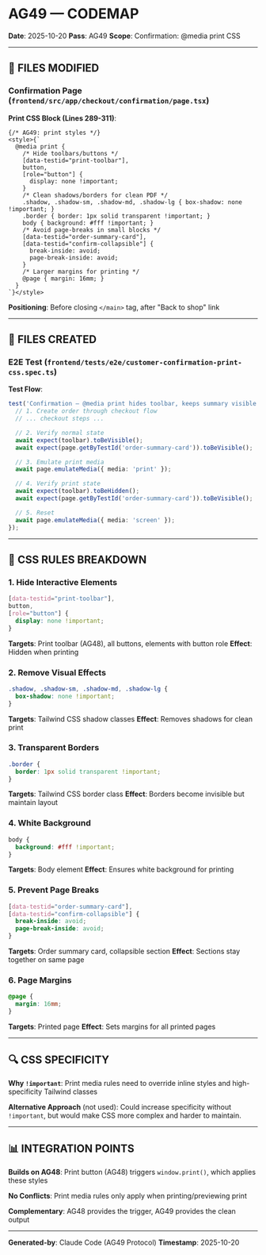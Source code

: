 # AG49 — CODEMAP

**Date**: 2025-10-20
**Pass**: AG49
**Scope**: Confirmation: @media print CSS

---

## 📂 FILES MODIFIED

### Confirmation Page (`frontend/src/app/checkout/confirmation/page.tsx`)

**Print CSS Block (Lines 289-311)**:
```tsx
{/* AG49: print styles */}
<style>{`
  @media print {
    /* Hide toolbars/buttons */
    [data-testid="print-toolbar"],
    button,
    [role="button"] {
      display: none !important;
    }
    /* Clean shadows/borders for clean PDF */
    .shadow, .shadow-sm, .shadow-md, .shadow-lg { box-shadow: none !important; }
    .border { border: 1px solid transparent !important; }
    body { background: #fff !important; }
    /* Avoid page-breaks in small blocks */
    [data-testid="order-summary-card"],
    [data-testid="confirm-collapsible"] {
      break-inside: avoid;
      page-break-inside: avoid;
    }
    /* Larger margins for printing */
    @page { margin: 16mm; }
  }
`}</style>
```

**Positioning**: Before closing `</main>` tag, after "Back to shop" link

---

## 📂 FILES CREATED

### E2E Test (`frontend/tests/e2e/customer-confirmation-print-css.spec.ts`)

**Test Flow**:
```typescript
test('Confirmation — @media print hides toolbar, keeps summary visible', async ({ page }) => {
  // 1. Create order through checkout flow
  // ... checkout steps ...

  // 2. Verify normal state
  await expect(toolbar).toBeVisible();
  await expect(page.getByTestId('order-summary-card')).toBeVisible();

  // 3. Emulate print media
  await page.emulateMedia({ media: 'print' });

  // 4. Verify print state
  await expect(toolbar).toBeHidden();
  await expect(page.getByTestId('order-summary-card')).toBeVisible();

  // 5. Reset
  await page.emulateMedia({ media: 'screen' });
});
```

---

## 🎨 CSS RULES BREAKDOWN

### 1. Hide Interactive Elements
```css
[data-testid="print-toolbar"],
button,
[role="button"] {
  display: none !important;
}
```
**Targets**: Print toolbar (AG48), all buttons, elements with button role
**Effect**: Hidden when printing

### 2. Remove Visual Effects
```css
.shadow, .shadow-sm, .shadow-md, .shadow-lg {
  box-shadow: none !important;
}
```
**Targets**: Tailwind CSS shadow classes
**Effect**: Removes shadows for clean print

### 3. Transparent Borders
```css
.border {
  border: 1px solid transparent !important;
}
```
**Targets**: Tailwind CSS border class
**Effect**: Borders become invisible but maintain layout

### 4. White Background
```css
body {
  background: #fff !important;
}
```
**Targets**: Body element
**Effect**: Ensures white background for printing

### 5. Prevent Page Breaks
```css
[data-testid="order-summary-card"],
[data-testid="confirm-collapsible"] {
  break-inside: avoid;
  page-break-inside: avoid;
}
```
**Targets**: Order summary card, collapsible section
**Effect**: Sections stay together on same page

### 6. Page Margins
```css
@page {
  margin: 16mm;
}
```
**Targets**: Printed page
**Effect**: Sets margins for all printed pages

---

## 🔍 CSS SPECIFICITY

**Why `!important`**: Print media rules need to override inline styles and high-specificity Tailwind classes

**Alternative Approach** (not used):
Could increase specificity without `!important`, but would make CSS more complex and harder to maintain.

---

## 📊 INTEGRATION POINTS

**Builds on AG48**: Print button (AG48) triggers `window.print()`, which applies these styles

**No Conflicts**: Print media rules only apply when printing/previewing print

**Complementary**: AG48 provides the trigger, AG49 provides the clean output

---

**Generated-by**: Claude Code (AG49 Protocol)
**Timestamp**: 2025-10-20
